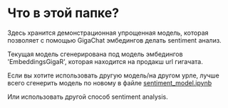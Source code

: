 # Что в этой папке?
Здесь хранится демонстрационная упрощенная модель, которая позволяет с помощью GigaChat эмбедингов делать sentiment анализ.

Текущая модель сгенерирована под модель эмбедингов 'EmbeddingsGigaR', которая находится на продакш url гигачата.

Если вы хотите использовать другую модель/на другом урле, лучше всего сгенерить модель по новому в файле [sentiment_model.ipynb](sentiment_model.ipynb)

Или использовать другой способ sentiment analysis.